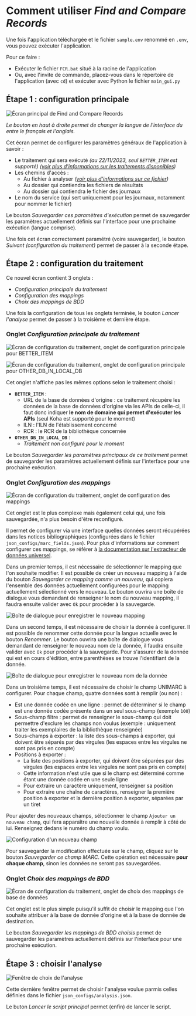 # Comment utiliser _Find and Compare Records_

Une fois l'application téléchargée et le fichier `sample.env` renommé en `.env`, vous pouvez exécuter l'application.

Pour ce faire :

* Exécuter le fichier `FCR.bat` situé à la racine de l'application
* Ou, avec l'invite de commande, placez-vous dans le répertoire de l'application (avec `cd`) et exécuter avec Python le fichier `main_gui.py`

## Étape 1 : configuration principale

![Écran principal de _Find and Compare Records_](./img/UI_main_screen.png)

_Le bouton en haut à droite permet de changer la langue de l'interface du entre le français et l'anglais._

Cet écran permet de configurer les paramètres généraux de l'application à savoir :

* Le traitement qui sera exécuté _(au 22/11/2023, seul `BETTER_ITEM` est supporté)_ _([voir plus d'informations sur les traitements disponibles](./processings.md))_
* Les chemins d'accès :
  * Au fichier à analyser _([voir plus d'informations sur ce fichier](./input_file.md))_
  * Au dossier qui contiendra les fichiers de résultats
  * Au dossier qui contiendra le fichier des journaux
* Le nom du service (qui sert uniquement pour les journaux, notamment pour nommer le fichier)

Le bouton _Sauvegarder ces paramètres d'exécution_ permet de sauvegarder les paramètres actuellement définis sur l'interface pour une prochaine exécution (langue comprise).

Une fois cet écran correctement paramétré (voire sauvegarder), le bouton _Suivant (configuration du traitement)_ permet de passer à la seconde étape.

## Étape 2 : configuration du traitement

Ce nouvel écran contient 3 onglets :

* _Configuration principale du traitement_
* _Configuration des mappings_
* _Choix des mappings de BDD_

Une fois la configuration de tous les onglets terminée, le bouton _Lancer l'analyse_ permet de passer à la troisième et dernière étape.

### Onglet _Configuration principale du traitement_

![Écran de configuration du traitement, onglet de configuration principale pour `BETTER_ITEM`](./img/UI_processing_conf_main_tab_better_item.png)

![Écran de configuration du traitement, onglet de configuration principale pour `OTHER_DB_IN_LOCAL_DB`](./img/UI_processing_conf_main_tab_other_db_in_local_db.png)

Cet onglet n'affiche pas les mêmes options selon le traitement choisi :

* __`BETTER_ITEM`__ :
  * URL de la base de données d'origine : ce traitement récupère les données de la base de données d'origine via les APIs de celle-ci, il faut donc indiquer __le nom de domaine qui permet d'exécuter les APIs__ (seul Koha est supporté pour le moment)
  * ILN : l'ILN de l'établissement concerné
  * RCR : le RCR de la bibliothèque concernée
* __`OTHER_DB_IN_LOCAL_DB`__ :
  * _Traitement non configuré pour le moment_

Le bouton _Sauvegarder les paramètres principaux de ce traitement_ permet de sauvegarder les paramètres actuellement définis sur l'interface pour une prochaine exécution.

### Onglet _Configuration des mappings_

![Écran de configuration du traitement, onglet de configuration des mappings](./img/UI_processing_conf_db_conf_tab.png)

Cet onglet est le plus complexe mais également celui qui, une fois sauvegardée, n'a plus besoin d'être reconfiguré.

Il permet de configurer via une interface quelles données seront récupérées dans les notices bibliographiques (configurées dans le fichier `json_configs/marc_fields.json`).
Pour plus d'informations sur comment configurer ces mappings, se référer à [la documentation sur l'extracteur de données universel](../../../doc/UDE.md).

Dans un premier temps, il est nécessaire de sélectionner le mapping que l'on souhaite modifier.
Il est possible de créer un nouveau mapping à l'aide du bouton _Sauvegarder ce mapping comme un nouveau_, qui copiera l'ensemble des données actuellement configurées pour le mapping actuellement sélectionné vers le nouveau.
Le bouton ouvrira une boîte de dialogue vous demandant de renseigner le nom du nouveau mapping, il faudra ensuite valider avec `Ok` pour procéder à la sauvegarde.

![Boîte de dialogue pour enregistrer le nouveau mapping](./img/UI_save_new_mapping.png)

Dans un second temps, il est nécessaire de choisir la donnée à configurer.
Il est possible de renommer cette donnée pour la langue actuelle avec le bouton _Renommer_.
Le bouton ouvrira une boîte de dialogue vous demandant de renseigner le nouveau nom de la donnée, il faudra ensuite valider avec `Ok` pour procéder à la sauvegarde.
Pour s'assurer de la donnée qui est en cours d'édition, entre parenthèses se trouve l'identifiant de la donnée.

![Boîte de dialogue pour enregistrer le nouveau nom de la donnée](./img/UI_save_new_data_name.png)

Dans un troisième temps, il est nécessaire de choisir le champ UNIMARC à configurer.
Pour chaque champ, quatre données sont à remplir (ou non) :

* Est une donnée codée en une ligne : permet de déterminer si le champ est une donnée codée présente dans un seul sous-champ (exemple `100`)
* Sous-champ filtre : permet de renseigner le sous-champ qui doit permettre d'exclure les champs non voulus (exemple : uniquement traiter les exemplaires de la bibliothèque renseignée)
* Sous-champs à exporter : la liste des sous-champs à exporter, qui doivent être séparés par des virgules (les espaces entre les virgules ne sont pas pris en compte)
* Positions à exporter :
  * La liste des positions à exporter, qui doivent être séparées par des virgules (les espaces entre les virgules ne sont pas pris en compte)
  * Cette information n'est utile que si le champ est déterminé comme étant une donnée codée en une seule ligne
  * Pour extraire un caractère uniquement, renseigner sa position
  * Pour extraire une chaîne de caractères, renseigner la première position à exporter et la dernière position à exporter, séparées par un tiret

Pour ajouter des nouveaux champs, sélectionner le champ `Ajouter un nouveau champ`, qui fera apparaître une nouvelle donnée à remplir à côté de lui.
Renseignez dedans le numéro du champ voulu.

![Configuration d'un nouveau champ](./img/UI_add_new_field.png)

Pour sauvegarder la modification effectuée sur le champ, cliquez sur le bouton _Sauvegarder ce champ MARC_.
Cette opération est nécessaire __pour chaque champ__, sinon les données ne seront pas sauvegardées.

### Onglet _Choix des mappings de BDD_

![Écran de configuration du traitement, onglet de choix des mappings de base de données](./img/UI_processing_conf_chose_mapping_tab.png)

Cet onglet est le plus simple puisqu'il suffit de choisir le mapping que l'on souhaite attribuer à la base de donnée d'origine et à la base de donnée de destination.

Le bouton _Sauvegarder les mappings de BDD choisis_ permet de sauvegarder les paramètres actuellement définis sur l'interface pour une prochaine exécution.

## Étape 3 : choisir l'analyse

![Fenêtre de choix de l'analyse](./img/UI_chose_analysis.png)

Cette dernière fenêtre permet de choisir l'analyse voulue parmis celles définies dans le fichier `json_configs/analysis.json`.

Le buton _Lancer le script principal_ permet (enfin) de lancer le script.